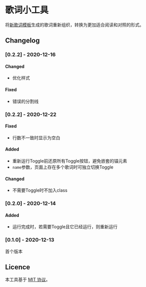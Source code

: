 # 歌词小工具
将[新歌词模板](./template.mediawiki)生成的歌词重新组织，转换为更加适合阅读和对照的形式。

## Changelog
### [0.2.2] - 2020-12-16
#### Changed
- 优化样式
#### Fixed
- 错误的分割线

### [0.2.2] - 2020-12-22
#### Fixed
- 行数不一致时显示为空白

#### Added
- 重新运行Toggle前还原所有Toggle按钮，避免嵌套的锚元素
- `name`参数，页面上存在多个歌词时可独立切换Toggle
#### Changed
- 不需要Toggle时不加入class

### [0.2.0] - 2020-12-14
#### Added
- 运行完成时，若需要Toggle且它已经运行，则重新运行

### [0.1.0] - 2020-12-13
首个版本

## Licence
本工具基于 [MIT 协议](../../LICENSE)。